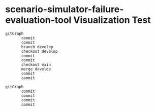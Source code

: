 # scenario-simulator-failure-evaluation-tool Visualization Test

```mermaid
gitGraph
       commit
       commit
       branch develop
       checkout develop
       commit
       commit
       checkout main
       merge develop
       commit
       commit
```

```mermaid
gitGraph
       commit
       commit
       commit
       commit
```
